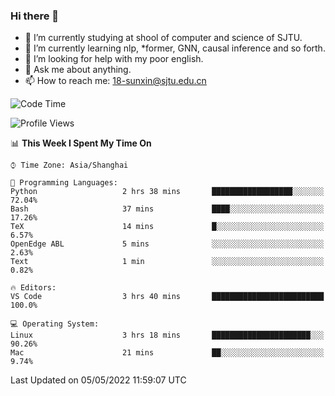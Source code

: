 ### Hi there 👋

<!--
**sunxin000/sunxin000** is a ✨ _special_ ✨ repository because its `README.md` (this file) appears on your GitHub profile.

Here are some ideas to get you started:

- 🔭 I’m currently working on ...
- 🌱 I’m currently learning ...
- 👯 I’m looking to collaborate on ...
- 🤔 I’m looking for help with ...
- 💬 Ask me about ...
- 📫 How to reach me: ...
- 😄 Pronouns: ...
- ⚡ Fun fact: ...
-->
- 🏫 I’m currently studying at shool of computer and science of SJTU.
- 🌱 I’m currently learning nlp, \*former, GNN, causal inference and so forth.
- 🤔 I’m looking for help with my poor english.
- 💬 Ask me about anything.
- 📫 How to reach me: 18-sunxin@sjtu.edu.cn
<!--START_SECTION:waka-->
![Code Time](http://img.shields.io/badge/Code%20Time-183%20hrs%2018%20mins-blue)

![Profile Views](http://img.shields.io/badge/Profile%20Views-3-blue)

📊 **This Week I Spent My Time On** 

```text
⌚︎ Time Zone: Asia/Shanghai

💬 Programming Languages: 
Python                   2 hrs 38 mins       ██████████████████░░░░░░░   72.04% 
Bash                     37 mins             ████░░░░░░░░░░░░░░░░░░░░░   17.26% 
TeX                      14 mins             █░░░░░░░░░░░░░░░░░░░░░░░░   6.57% 
OpenEdge ABL             5 mins              ░░░░░░░░░░░░░░░░░░░░░░░░░   2.63% 
Text                     1 min               ░░░░░░░░░░░░░░░░░░░░░░░░░   0.82%

🔥 Editors: 
VS Code                  3 hrs 40 mins       █████████████████████████   100.0%

💻 Operating System: 
Linux                    3 hrs 18 mins       ██████████████████████░░░   90.26% 
Mac                      21 mins             ██░░░░░░░░░░░░░░░░░░░░░░░   9.74%

```


 Last Updated on 05/05/2022 11:59:07 UTC
<!--END_SECTION:waka-->
